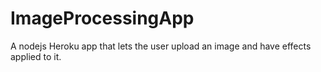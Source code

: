 # ImageProcessingApp
A nodejs Heroku app that lets the user upload an image and have effects applied to it.
